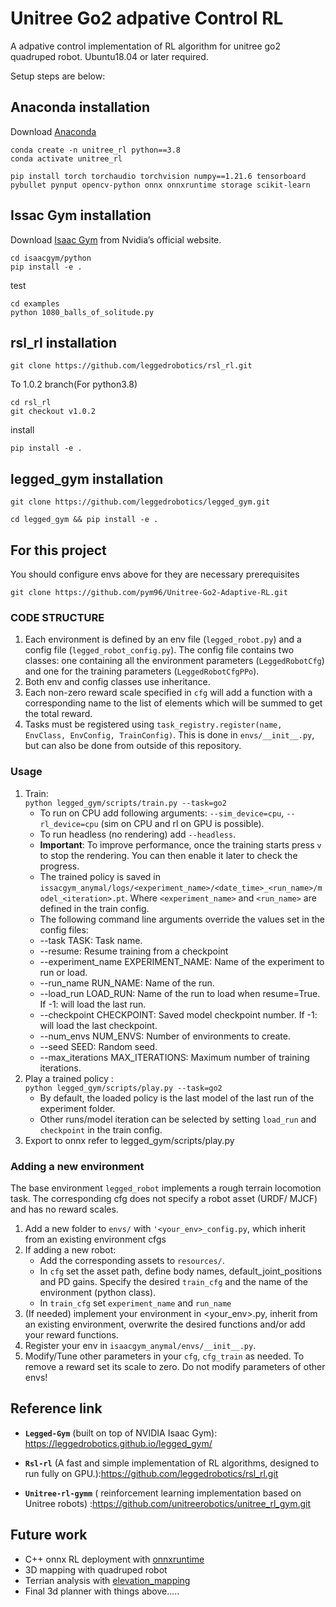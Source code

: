 # Unitree Go2 adpative Control RL

A adpative control implementation of RL algorithm for unitree go2 quadruped robot. Ubuntu18.04 or later required.

Setup steps are below:

## Anaconda installation 

Download [Anaconda](https://www.anaconda.com/docs/getting-started/anaconda/install#linux-installer)


```
conda create -n unitree_rl python==3.8 
conda activate unitree_rl
```

```
pip install torch torchaudio torchvision numpy==1.21.6 tensorboard pybullet pynput opencv-python onnx onnxruntime storage scikit-learn
```

## Issac Gym installation 

Download [Isaac Gym](https://developer.nvidia.com/isaac-gym) from Nvidia’s official website.

```
cd isaacgym/python
pip install -e .
```

test
```
cd examples
python 1080_balls_of_solitude.py
```

## rsl_rl installation
```
git clone https://github.com/leggedrobotics/rsl_rl.git
```

To 1.0.2 branch(For python3.8)
```
cd rsl_rl
git checkout v1.0.2
```

install
```
pip install -e .
```

## legged_gym installation
```
git clone https://github.com/leggedrobotics/legged_gym.git
```

```
cd legged_gym && pip install -e .
```


## For this project 
You should configure envs above for they are necessary prerequisites
```
git clone https://github.com/pym96/Unitree-Go2-Adaptive-RL.git
```


### CODE STRUCTURE ###
1. Each environment is defined by an env file (`legged_robot.py`) and a config file (`legged_robot_config.py`). The config file contains two classes: one containing  all the environment parameters (`LeggedRobotCfg`) and one for the training parameters (`LeggedRobotCfgPPo`).  
2. Both env and config classes use inheritance.  
3. Each non-zero reward scale specified in `cfg` will add a function with a corresponding name to the list of elements which will be summed to get the total reward.  
4. Tasks must be registered using `task_registry.register(name, EnvClass, EnvConfig, TrainConfig)`. This is done in `envs/__init__.py`, but can also be done from outside of this repository.  

### Usage ###
1. Train:  
  ```python legged_gym/scripts/train.py --task=go2 ```
    -  To run on CPU add following arguments: `--sim_device=cpu`, `--rl_device=cpu` (sim on CPU and rl on GPU is possible).
    -  To run headless (no rendering) add `--headless`.
    - **Important**: To improve performance, once the training starts press `v` to stop the rendering. You can then enable it later to check the progress.
    - The trained policy is saved in `issacgym_anymal/logs/<experiment_name>/<date_time>_<run_name>/model_<iteration>.pt`. Where `<experiment_name>` and `<run_name>` are defined in the train config.
    -  The following command line arguments override the values set in the config files:
     - --task TASK: Task name.
     - --resume:   Resume training from a checkpoint
     - --experiment_name EXPERIMENT_NAME: Name of the experiment to run or load.
     - --run_name RUN_NAME:  Name of the run.
     - --load_run LOAD_RUN:   Name of the run to load when resume=True. If -1: will load the last run.
     - --checkpoint CHECKPOINT:  Saved model checkpoint number. If -1: will load the last checkpoint.
     - --num_envs NUM_ENVS:  Number of environments to create.
     - --seed SEED:  Random seed.
     - --max_iterations MAX_ITERATIONS:  Maximum number of training iterations.
2. Play a trained policy :  
```python legged_gym/scripts/play.py --task=go2```
    - By default, the loaded policy is the last model of the last run of the experiment folder.
    - Other runs/model iteration can be selected by setting `load_run` and `checkpoint` in the train config.
3. Export to onnx
   refer to legged_gym/scripts/play.py

### Adding a new environment ###
The base environment `legged_robot` implements a rough terrain locomotion task. The corresponding cfg does not specify a robot asset (URDF/ MJCF) and has no reward scales. 

1. Add a new folder to `envs/` with `'<your_env>_config.py`, which inherit from an existing environment cfgs  
2. If adding a new robot:
    - Add the corresponding assets to `resources/`.
    - In `cfg` set the asset path, define body names, default_joint_positions and PD gains. Specify the desired `train_cfg` and the name of the environment (python class).
    - In `train_cfg` set `experiment_name` and `run_name`
3. (If needed) implement your environment in <your_env>.py, inherit from an existing environment, overwrite the desired functions and/or add your reward functions.
4. Register your env in `isaacgym_anymal/envs/__init__.py`.
5. Modify/Tune other parameters in your `cfg`, `cfg_train` as needed. To remove a reward set its scale to zero. Do not modify parameters of other envs!

## Reference link
* **`Legged-Gym`** (built on top of NVIDIA Isaac Gym): https://leggedrobotics.github.io/legged_gym/

* **`Rsl-rl`** (A fast and simple implementation of RL algorithms, designed to run fully on GPU.):https://github.com/leggedrobotics/rsl_rl.git


* **`Unitree-rl-gymm`** ( reinforcement learning implementation based on Unitree robots) :https://github.com/unitreerobotics/unitree_rl_gym.git

## Future work
- C++ onnx RL deployment with [onnxruntime](https://github.com/microsoft/onnxruntime.git)
- 3D mapping with quadruped robot
- Terrian analysis with [elevation_mapping](https://github.com/ANYbotics/elevation_mapping.git)
- Final 3d planner with things above.....
